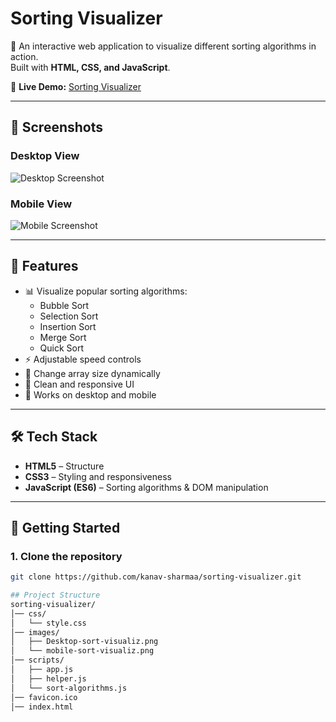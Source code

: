 # Sorting Visualizer

🚀 An interactive web application to visualize different sorting algorithms in action.  
Built with **HTML, CSS, and JavaScript**.

🔗 **Live Demo:** [Sorting Visualizer](https://kanav-sharmaa.github.io/sorting-visualizer/)

---

## 📸 Screenshots
### Desktop View
![Desktop Screenshot](images/Desktop-sort-visualiz.png)

### Mobile View
![Mobile Screenshot](images/mobile-sort-visualiz.png)

---

## 🎯 Features
- 📊 Visualize popular sorting algorithms:
  - Bubble Sort
  - Selection Sort
  - Insertion Sort
  - Merge Sort
  - Quick Sort
- ⚡ Adjustable speed controls
- 🔢 Change array size dynamically
- 🎨 Clean and responsive UI
- 📱 Works on desktop and mobile

---

## 🛠️ Tech Stack
- **HTML5** – Structure  
- **CSS3** – Styling and responsiveness  
- **JavaScript (ES6)** – Sorting algorithms & DOM manipulation  

---

## 🚀 Getting Started

### 1. Clone the repository
```bash
git clone https://github.com/kanav-sharmaa/sorting-visualizer.git

## Project Structure
sorting-visualizer/
│── css/
│   └── style.css
│── images/
│   ├── Desktop-sort-visualiz.png
│   └── mobile-sort-visualiz.png
│── scripts/
│   ├── app.js
│   ├── helper.js
│   └── sort-algorithms.js
│── favicon.ico
│── index.html

